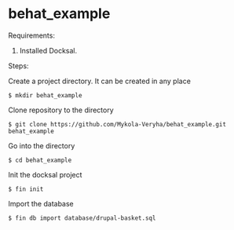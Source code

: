# behat_example

Requirements:
1) Installed Docksal.

Steps:

Create a project directory. It can be created in any place

```
$ mkdir behat_example
```

Clone repository to the directory

```
$ git clone https://github.com/Mykola-Veryha/behat_example.git behat_example
```

Go into the directory

```
$ cd behat_example
```

Init the docksal project

``` 
$ fin init
```

Import the database

``` 
$ fin db import database/drupal-basket.sql 
```